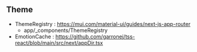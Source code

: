 ## Theme

- ThemeRegistry : https://mui.com/material-ui/guides/next-js-app-router
  - app/\_components/ThemeRegistry
- EmotionCache : https://github.com/garronej/tss-react/blob/main/src/next/appDir.tsx
